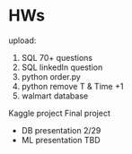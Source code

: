 # HWs

upload:
1. SQL 70+ questions
2. SQL linkedIn question
3. python order.py
4. python remove T & Time +1
5. walmart database

Kaggle project
Final project

* DB presentation 2/29
* ML presentation TBD
